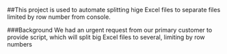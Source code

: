 ##This project is used to automate splitting hige Excel files to separate files limited by row number from console.

###Background
We had an urgent request from our primary customer to provide script, which will split big Excel files to several, limiting by row numbers
